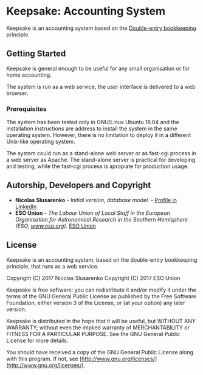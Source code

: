 # Keepsake: Accounting System

Keepsake is an accounting system based on the [Double-entry bookkeeping](https://en.wikipedia.org/wiki/Double-entry_bookkeeping_system) principle.

## Getting Started

Keepsake is general enough to be useful for any small organisation or for home accounting.

The system is run as a web service, the user interface is delivered to a web browser.

### Prerequisites

The system has been tested only in GNU/Linux Ubuntu 16.04 and the installation instructions are address to install the system in the same operating system. However, there is no limitation to deploy it in a different Unix-like operating system.

The system could run as a stand-alone web server or as fast-cgi process in a web server as Apache. The stand-alone server is practical for developing and testing, while the fast-cgi process is apropiate for production usage.

## Autorship, Developers and Copyright

* **Nicolas Slusarenko** - *Initial version, database model.* - [Profile in LinkedIn](https://www.linkedin.com/in/nicolasslusarenko)
* **ESO Union** - *The Labour Union of Local Staff in the European Organisation for Astronomical Research in the Southern Hemisphere (ESO, www.eso.org).* [ESO Union](http://www.esounion.org/)

## License

Keepsake is an accounting system, based on the double-entry bookkeeping principle, that runs as a web service.

Copyright (C) 2017 Nicolas Slusarenko
Copyright (C) 2017 ESO Union

Keepsake is free software: you can redistribute it and/or modify it under the terms of the GNU General Public License as published by the Free Software Foundation, either version 3 of the License, or (at your option) any later version.

Keepsake is distributed in the hope that it will be useful, but WITHOUT ANY WARRANTY; without even the implied warranty of MERCHANTABILITY or FITNESS FOR A PARTICULAR PURPOSE.  See the GNU General Public License for more details.

You should have received a copy of the GNU General Public License along with this program. If not, see [http://www.gnu.org/licenses/](http://www.gnu.org/licenses/).

